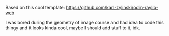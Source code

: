 Based on this cool template: https://github.com/karl-zylinski/odin-raylib-web

I was bored during the geometry of image course and had idea to code this thingy and it looks kinda cool, maybe I should add stuff to it, idk.
